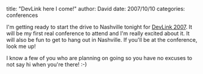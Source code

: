 
title: "DevLink here I come!"
author: David
date: 2007/10/10
categories: conferences

I'm getting ready to start the drive to Nashville tonight for [DevLink 2007](http://www.devlink.net/). It will be my first real conference to attend and I'm really excited about it. It will also be fun to get to hang out in Nashville. If you'll be at the conference, look me up! 

I know a few of you who are planning on going so you have no excuses to not say hi when you're there! :-)

